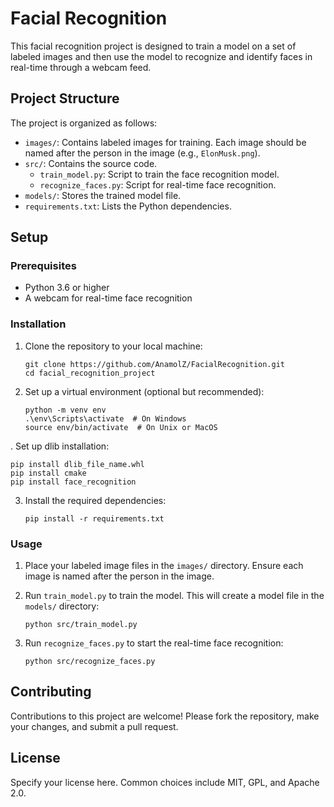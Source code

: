 # Facial Recognition

This facial recognition project is designed to train a model on a set of labeled images and then use the model to recognize and identify faces in real-time through a webcam feed.

## Project Structure

The project is organized as follows:

- `images/`: Contains labeled images for training. Each image should be named after the person in the image (e.g., `ElonMusk.png`).
- `src/`: Contains the source code.
  - `train_model.py`: Script to train the face recognition model.
  - `recognize_faces.py`: Script for real-time face recognition.
- `models/`: Stores the trained model file.
- `requirements.txt`: Lists the Python dependencies.

## Setup

### Prerequisites

- Python 3.6 or higher
- A webcam for real-time face recognition

### Installation

1. Clone the repository to your local machine:
   ```
   git clone https://github.com/AnamolZ/FacialRecognition.git
   cd facial_recognition_project
   ```

2. Set up a virtual environment (optional but recommended):
   ```
   python -m venv env
   .\env\Scripts\activate  # On Windows
   source env/bin/activate  # On Unix or MacOS
   ```

. Set up dlib installation:
   ```
   pip install dlib_file_name.whl
   pip install cmake
   pip install face_recognition
   ```

3. Install the required dependencies:
   ```
   pip install -r requirements.txt
   ```

### Usage

1. Place your labeled image files in the `images/` directory. Ensure each image is named after the person in the image.

2. Run `train_model.py` to train the model. This will create a model file in the `models/` directory:
   ```
   python src/train_model.py
   ```

3. Run `recognize_faces.py` to start the real-time face recognition:
   ```
   python src/recognize_faces.py
   ```

## Contributing

Contributions to this project are welcome! Please fork the repository, make your changes, and submit a pull request.

## License

Specify your license here. Common choices include MIT, GPL, and Apache 2.0.
```

